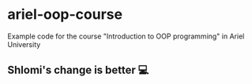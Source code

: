# ariel-oop-course
Example code for the course "Introduction to OOP programming" in Ariel University
## Shlomi's change is better :computer:
